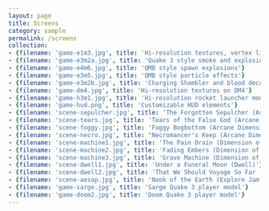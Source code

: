 ```yaml
---
layout: page
title: Screens
category: sample
permalink: /screens
collection: 
- {filename: 'game-e1m3.jpg', title: 'Hi-resolution textures, vertex lighting'}
- {filename: 'game-e3m2a.jpg', title: 'Quake 3 style smoke and explosions'}
- {filename: 'game-e4m6.jpg', title: 'QMB style spawn explosions'}
- {filename: 'game-e3m5.jpg', title: 'QMB style particle effects'}
- {filename: 'game-e3m2b.jpg', title: 'Charging Shambler and blood decals'}
- {filename: 'game-dm4.jpg', title: 'Hi-resolution textures on DM4'}
- {filename: 'game-h3m1.jpg', title: 'Hi-resolution rocket launcher model'}
- {filename: 'game-hud.png', title: 'Customizable HUD elements'}
- {filename: 'scene-sepulcher.jpg', title: 'The Forgotten Sepulcher (Arcane Dimensions)'}
- {filename: 'scene-tears.jpg', title: 'Tears of the False God (Arcane Dimensions)'}
- {filename: 'scene-foggy.jpg', title: 'Foggy Bogbottom (Arcane Dimensions)'}
- {filename: 'scene-necro.jpg', title: "Necromancer's Keep (Arcane Dimensions)"}
- {filename: 'scene-machine1.jpg', title: 'The Pain Drain (Dimension of the Machine)'}
- {filename: 'scene-machine2.jpg', title: 'Fading Embers (Dimension of the Machine)'}
- {filename: 'scene-machine3.jpg', title: 'Grave Machine (Dimension of the Machine)'}
- {filename: 'scene-dwell1.jpg', title: 'Under a Funeral Moon (Dwell)'}
- {filename: 'scene-dwell2.jpg', title: 'That We Should Voyage So Far (Dwell)'}
- {filename: 'scene-aesop.jpg', title: 'Nook of the Earth (Explore Jam 3)'}
- {filename: 'game-sarge.jpg', title: 'Sarge Quake 3 player model'}
- {filename: 'game-doom2.jpg', title: 'Doom Quake 3 player model'}
---
```

